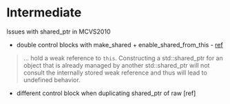 # Intermediate

Issues with shared_ptr in MCVS2010
* double control blocks with make_shared + enable_shared_from_this - [ref](http://en.cppreference.com/w/cpp/memory/enable_shared_from_this)
>... hold a weak reference to `this`. Constructing a std::shared_ptr for an object that is already managed by another std::shared_ptr will not consult the internally stored weak reference and thus will lead to undefined behavior.

* different control block when duplicating shared_ptr of raw [ref]
